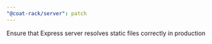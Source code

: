 ```yaml
---
"@coat-rack/server": patch
---
```


Ensure that Express server resolves static files correctly in production